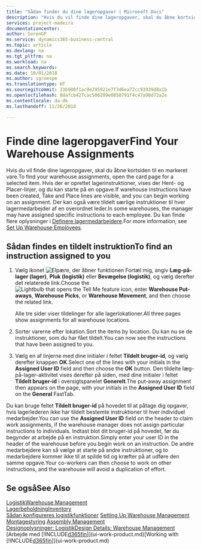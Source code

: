 ```yaml
---
title: "Sådan finder du dine lageropgaver | Microsoft Docs"
description: "Hvis du vil finde dine lageropgaver, skal du åbne kortsiden til en markeret vare. Hvis der er oprettet lagerinstruktioner, vises der Hent- og Placer-linjer, og du kan starte på en opgave. Der kan også være tildelt særlige instruktioner til hver lagermedarbejder af en overordnet leder."
services: project-madeira
documentationcenter: 
author: SorenGP
ms.service: dynamics365-business-central
ms.topic: article
ms.devlang: na
ms.tgt_pltfrm: na
ms.workload: na
ms.search.keywords: 
ms.date: 10/01/2018
ms.author: sgroespe
ms.translationtype: HT
ms.sourcegitcommit: 33b900f1ac9e295921e7f3d6ea72cc93939d8a1b
ms.openlocfilehash: 8dafcb427cac506209e0858791f4c47a98d72a2e
ms.contentlocale: da-dk
ms.lasthandoff: 11/26/2018

---
```

# <a name="find-your-warehouse-assignments"></a><span data-ttu-id="dc7d9-105">Finde dine lageropgaver</span><span class="sxs-lookup"><span data-stu-id="dc7d9-105">Find Your Warehouse Assignments</span></span>
<span data-ttu-id="dc7d9-106">Hvis du vil finde dine lageropgaver, skal du åbne kortsiden til en markeret vare.</span><span class="sxs-lookup"><span data-stu-id="dc7d9-106">To find your warehouse assignments, open the card page for a selected item.</span></span> <span data-ttu-id="dc7d9-107">Hvis der er oprettet lagerinstruktioner, vises der Hent- og Placer-linjer, og du kan starte på en opgave.</span><span class="sxs-lookup"><span data-stu-id="dc7d9-107">If warehouse instructions have been created, Take and Place lines are visible, and you can begin working on an assignment.</span></span> <span data-ttu-id="dc7d9-108">Der kan også være tildelt særlige instruktioner til hver lagermedarbejder af en overordnet leder.</span><span class="sxs-lookup"><span data-stu-id="dc7d9-108">In some warehouses, the manager may have assigned specific instructions to each employee.</span></span> <span data-ttu-id="dc7d9-109">Du kan finde flere oplysninger i [Definere lagermedarbejdere](warehouse-how-to-set-up-warehouse-employees.md).</span><span class="sxs-lookup"><span data-stu-id="dc7d9-109">For more information, see [Set Up Warehouse Employees](warehouse-how-to-set-up-warehouse-employees.md).</span></span>

## <a name="to-find-an-instruction-assigned-to-you"></a><span data-ttu-id="dc7d9-110">Sådan findes en tildelt instruktion</span><span class="sxs-lookup"><span data-stu-id="dc7d9-110">To find an instruction assigned to you</span></span>  
1.  <span data-ttu-id="dc7d9-111">Vælg ikonet ![Elpære, der åbner funktionen Fortæl mig](media/ui-search/search_small.png "Fortæl mig, hvad du vil foretage dig"), angiv **Læg-på-lager (lager)**, **Pluk (logistik)** eller **Bevægelse (logistik)**, og vælg derefter det relaterede link.</span><span class="sxs-lookup"><span data-stu-id="dc7d9-111">Choose the ![Lightbulb that opens the Tell Me feature](media/ui-search/search_small.png "Tell me what you want to do") icon, enter **Warehouse Put-aways**, **Warehouse Picks**, or **Warehouse Movement**, and then choose the related link.</span></span>

    <span data-ttu-id="dc7d9-112">Alle tre sider viser tildelinger for alle lagerlokationer.</span><span class="sxs-lookup"><span data-stu-id="dc7d9-112">All three pages show assignments for all warehouse locations.</span></span>  

2. <span data-ttu-id="dc7d9-113">Sorter varerne efter lokation.</span><span class="sxs-lookup"><span data-stu-id="dc7d9-113">Sort the items by location.</span></span> <span data-ttu-id="dc7d9-114">Du kan nu se de instruktioner, som du har fået tildelt.</span><span class="sxs-lookup"><span data-stu-id="dc7d9-114">You can now see the instructions that have been assigned to you.</span></span>  
3. <span data-ttu-id="dc7d9-115">Vælg en af linjerne med dine initialer i feltet **Tildelt bruger-id**, og vælg derefter knappen **OK**.</span><span class="sxs-lookup"><span data-stu-id="dc7d9-115">Select one of the lines with your initials in the **Assigned User ID** field and then choose the **OK** button.</span></span> <span data-ttu-id="dc7d9-116">Den tildelte læg-på-lager-aktivitet vises derefter på siden, med dine initialer i feltet **Tildelt bruger-id** i oversigtspanelet **Generelt**.</span><span class="sxs-lookup"><span data-stu-id="dc7d9-116">The put-away assignment then appears on the page, with your initials in the **Assigned User ID** field on the **General** FastTab.</span></span>  

<span data-ttu-id="dc7d9-117">Du kan bruge feltet **Tildelt bruger-id** på hovedet til at påtage dig opgaver, hvis lagerlederen ikke har tildelt bestemte instruktioner til hver individuel medarbejder.</span><span class="sxs-lookup"><span data-stu-id="dc7d9-117">You can use the **Assigned User ID** field on the header to claim work assignments, if the warehouse manager does not assign particular instructions to individuals.</span></span> <span data-ttu-id="dc7d9-118">Indtast blot dit bruger-id på hovedet, før du begynder at arbejde på en instruktion.</span><span class="sxs-lookup"><span data-stu-id="dc7d9-118">Simply enter your user ID in the header of the warehouse before you begin work on an instruction.</span></span> <span data-ttu-id="dc7d9-119">De andre medarbejdere kan så vælge at starte på andre instruktioner, og to medarbejdere kommer ikke til at spilde tid og kræfter på at udføre den samme opgave.</span><span class="sxs-lookup"><span data-stu-id="dc7d9-119">Your co-workers can then choose to work on other instructions, and the warehouse will avoid a duplication of effort.</span></span>  

## <a name="see-also"></a><span data-ttu-id="dc7d9-120">Se også</span><span class="sxs-lookup"><span data-stu-id="dc7d9-120">See Also</span></span>  
[<span data-ttu-id="dc7d9-121">Logistik</span><span class="sxs-lookup"><span data-stu-id="dc7d9-121">Warehouse Management</span></span>](warehouse-manage-warehouse.md)  
[<span data-ttu-id="dc7d9-122">Lagerbeholdning</span><span class="sxs-lookup"><span data-stu-id="dc7d9-122">Inventory</span></span>](inventory-manage-inventory.md)  
<span data-ttu-id="dc7d9-123">[Sådan konfigureres logistikfunktioner](warehouse-setup-warehouse.md)   </span><span class="sxs-lookup"><span data-stu-id="dc7d9-123">[Setting Up Warehouse Management](warehouse-setup-warehouse.md)   </span></span>  
<span data-ttu-id="dc7d9-124">[Montagestyring](assembly-assemble-items.md)  </span><span class="sxs-lookup"><span data-stu-id="dc7d9-124">[Assembly Management](assembly-assemble-items.md)  </span></span>  
[<span data-ttu-id="dc7d9-125">Designoplysninger: Logistik</span><span class="sxs-lookup"><span data-stu-id="dc7d9-125">Design Details: Warehouse Management</span></span>](design-details-warehouse-management.md)  
<span data-ttu-id="dc7d9-126">[Arbejde med [!INCLUDE[d365fin](includes/d365fin_md.md)]](ui-work-product.md)</span><span class="sxs-lookup"><span data-stu-id="dc7d9-126">[Working with [!INCLUDE[d365fin](includes/d365fin_md.md)]](ui-work-product.md)</span></span> 

